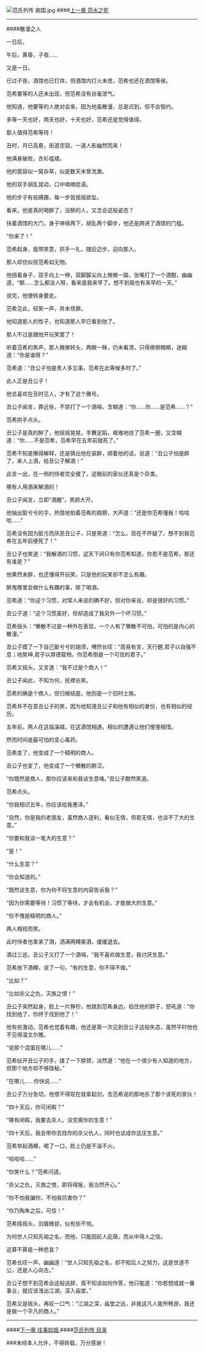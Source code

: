 ![范氏列传 故国.jpg](http://upload-images.jianshu.io/upload_images/5325164-76071d958dee9602.jpg?imageMogr2/auto-orient/strip%7CimageView2/2/w/1240)
####[上一章 范水之死 ](http://www.jianshu.com/p/d936ae6160ef)
***
####散漫之人

一日后，

午后，黄昏，子夜……

又是一日。

已过子夜，酒馆也已打烊，但酒馆内灯火未熄，范希也还在酒馆等侯。

范希要等的人还未出现，但范希没有丝毫泄气。

他知道，他要等的人绝对会来，因为他虽散漫，总是迟到，但不会毁约。

多等一天也好，两天也好，十天也好，范希还是觉得值得。

那人值得范希等待！

丑时，月已高悬，街道空寂，一道人影幽然而来！

他满身破败，衣衫褴褛。

他的面容似一窝杂草，似是数天未曾洗漱。

他的双手胡乱晃动，口中喃喃低语。

他的步子有些蹒跚，每一步皆摇摇欲坠。

看来，他是真的喝醉了，没醉的人，又怎会这般姿态？

扶着酒馆的大门，身子哆嗦两下，胡乱两个脚步，他还是跨进了酒馆的门槛。

“你来了！”

范希起身，面带笑意，拱手一礼，随后迈步，迎向那人。

那人却仿似视范希如无物。

他扭着身子，双手向上一伸，双脚脚尖向上微微一踮，张嘴打了一个酒酣，幽幽道，“额……怎么都没人呀，看来是我来早了。想不到我也有来早的一天。”

说完，他便转身要走。

范希见此，轻笑一声，并未怪罪。

他知道那人的性子，也知道那人早已看到他了。

那人不过是跟他开玩笑罢了！

听着范希的笑声，那人微微转头，两眼一眯，仍未看清，只得擦擦眼睛，迷糊道：“你是谁呀？”

范希道：“丑公子怕是贵人多忘事，范希在此等候多时了。”

此人正是丑公子！

他总喜欢在丑时见人，才有了这个雅号。

丑公子闻言，靠近些，不禁打了一个酒嗝，含糊道：“你……你……是范希……？”

范希拱手点头。

丑公子是真的醉了，他摇摇晃晃，手舞足蹈，艰难地绕了范希一圈，又含糊道：“你……不是范希，范希早在五年前就死了。”

范希不知是懒得解释，还是猜出他在装醉，顺着他的话，说道：“丑公子怕是醉了，来人上酒，给丑公子解酒！”

此言一出，在一侧的侍者完全傻了，这眼前的家伙还真是个异类。

哪有人用酒来解酒的！

丑公子闻言，立即“酒醒”，笑颜大开。

他抽出脏兮兮的手，热情地拍着范希的肩膀，大声道：“还是你范希懂我！哈哈哈……”

范希没有因为脏污而厌恶丑公子，只是笑道：“怎么，现在不怀疑了。想不到我范希在五年前便死了！”

丑公子也笑道：“我解酒的习惯，这天下间只有你范希知道，你若不是范希，那还有谁是？”

他果然未醉，也还懂得开玩笑，只是他的玩笑却不怎么有趣。

醉鬼哪里会做什么有趣的事，除了喝酒。

范希道：“你这个习惯，对常人来说的确不好，但对你来说，却是很好的习惯。”

丑公子道：“这个习惯虽好，但却造成了我另外一个坏习惯。”

范希摇头：“懒散不过是一种外在表现，一个人有了懒散不可怕，可怕的是内心的散漫。”

丑公子摸了一下自己脏兮兮的胡须，喟然长叹：“周易有言，天行健,君子以自强不息；地势坤,君子以厚德载物。你范希倒是一个可信的君子。”

范希又摇头，又言道：“我不过是个商人！”

丑公子闻此，不知为何，抚襟长笑。

范希的确是个商人，但归根结底，他则是一个旧时士族。

范希并不在意丑公子的笑，因为他知道丑公子和他有相似的身份，也有相似的经历。

五年前，两人在这临淄城，在这酒馆相遇，相似的遭遇让他们惺惺相惜。

然而时间是最可怕的变心毒药。

范希变了，他变成了一个精明的商人。

丑公子也变了，他变成了一个懒散的醉汉。

“你既然是商人，那你应该来和我谈生意咯。”丑公子酣然笑道。

范希点头。

“你我相识五年，你应该给我惠泽。”

“自然，你是我的老朋友，虽然商人逐利，看似无情，但若无情，也谈不了大的生意。”

“你要和我谈一笔大的生意？”

“是！”

“什么生意？”

“你会知道的。”

“既然谈生意，你为何不将生意的内容告诉我？”

“因为你需要等待！习惯了等待，才会有机会，才能做大的生意。”

“你不愧是精明的商人。”

两人相视而笑。

此时侍者也拿来了酒，洒满两樽美酒，缓缓退去。

酒过三巡，丑公子又打了一个酒嗝，“我不喜欢做生意，我讨厌生意。”

范希放下酒樽，说了一句，“有的生意，你不得不做。”

“比如？”

“比如杀父之仇，灭族之恨！”

丑公子突然起身，脸上一片狰狞。他跳到范希身边，掐住他的脖子，怒吼道：“你找到他了，你终于找到他了！”

他有些激动，范希也觉着有趣，他还是第一次见到丑公子这般失态，虽然平时他也不见得温文尔雅。

“说那个混蛋在哪儿……”

范希扯开丑公子的手，揉了一下脖颈，淡然道：“他在一个很少有人知道的地方，但那个地方却不够隐秘。”

“在哪儿……你快说……”

丑公子万分急切，他恨不得现在就拿起剑，去范希说的那地杀了那个该死的家伙！

“四十天后，你可闲暇？”

“哪有闲暇，我要去杀人，没空离你的生意！”

“四十天后，我会带你去找你的杀父仇人，同时也谈成你这庄生意。”

范希举起酒樽，喝了一口，脸上仍是不温不火。

“哈哈哈……”

“你笑什么？”范希问道。

“杀父之仇，灭族之恨，即将得报，我当然开心。”

“你不怕我骗你，不怕我坑害你？”

“你乃陶朱之后，可信！”

范希摇摇头，剑眉微锁，似有些不悦。

为何世人只知先祖之名，而他，只能因前人庇荫，而从中得人之信。

这算不算是一种悲哀？

范希长叹一声，幽幽道：“世人只知先祖之名，却不知后人之努力，这是世道不公，还是人心向古。”

丑公子想不到范希会这般说辞，竟不知该如何作答，他只能道：“你若想成就一番事业，就应该浅出江湖，深入庙堂。”

范希又是摇头，再叹一口气：“江湖之深，庙堂之远，非我这凡人能所畅游，我还是做一个平凡的商人。”

***
####[下一章 往事如烟 ](http://www.jianshu.com/p/c29a7a42a31d)
####[范氏列传 目录](http://www.jianshu.com/p/201ae7825e2c)

###未经本人允许，不得转载，万分感谢！